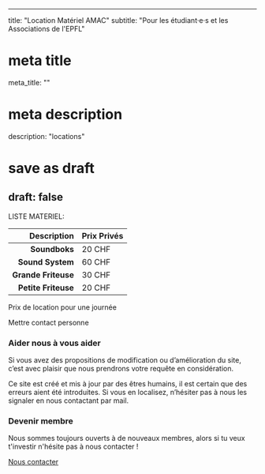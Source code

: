 
---
title: "Location Matériel AMAC"
subtitle: "Pour les étudiant·e·s et les Associations de l'EPFL"
# meta title
meta_title: ""
# meta description
description: "locations"
# save as draft
draft: false        
---

LISTE MATERIEL:

| Description | Prix Privés |
|---:|---|
| **Soundboks** | 20 CHF |
| **Sound System** | 60 CHF |
| **Grande Friteuse**	| 30 CHF |
| **Petite Friteuse** |	20 CHF |

Prix de location pour une journée

Mettre contact personne

### Aider nous à vous aider

Si vous avez des propositions de modification ou d’amélioration du site, c’est avec plaisir que nous prendrons votre requête en considération. 

Ce site est créé et mis à jour par des êtres humains, il est certain que des erreurs aient été introduites. Si vous en localisez, n’hésiter pas à nous les signaler en nous contactant par mail.

### Devenir membre

Nous sommes toujours ouverts à de nouveaux membres, alors si tu veux t'investir n'hésite pas à nous contacter !

<a class=" btn btn-primary p-1 px-3" href="mailto:amac@epfl.ch">Nous contacter</a>
